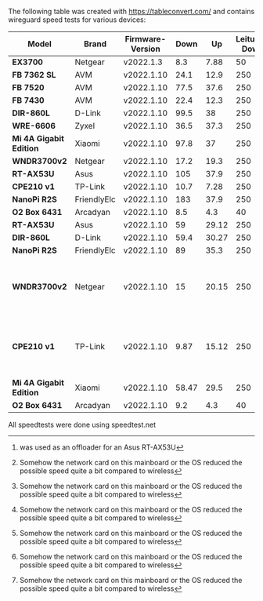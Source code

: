 The following table was created with https://tableconvert.com/
and contains wireguard speed tests for various devices:

| **Model**                 | Brand       | Firmware-Version | Down  | Up    | Leitung-Down | Leitung-Up | Wired/ Wireless | Misc                                 |
|---------------------------|-------------|------------------|-------|-------|--------------|------------|-----------------|--------------------------------------|
| **EX3700**                | Netgear     | v2022.1.3        | 8.3   | 7.88  | 50           | 10         |                 |                                      |
| **FB 7362 SL**            | AVM         | v2022.1.10       | 24.1  | 12.9  | 250          | 40         | Wireless        |                                      |
| **FB 7520**               | AVM         | v2022.1.10       | 77.5  | 37.6  | 250          | 40         | Wireless        |                                      |
| **FB 7430**               | AVM         | v2022.1.10       | 22.4  | 12.3  | 250          | 40         | Wireless        |                                      |
| **DIR-860L**              | D-Link      | v2022.1.10       | 99.5  | 38    | 250          | 40         | Wireless        |                                      |
| **WRE-6606**              | Zyxel       | v2022.1.10       | 36.5  | 37.3  | 250          | 40         | Wireless        |                                      |
| **Mi 4A Gigabit Edition** | Xiaomi      | v2022.1.10       | 97.8  | 37    | 250          | 40         | Wireless        |                                      |
| **WNDR3700v2**            | Netgear     | v2022.1.10       | 17.2  | 19.3  | 250          | 40         | Wireless        |                                      |
| **RT-AX53U**              | Asus        | v2022.1.10       | 105   | 37.9  | 250          | 40         | Wireless        |                                      |
| **CPE210 v1**             | TP-Link     | v2022.1.10       | 10.7  | 7.28  | 250          | 40         | Wireless        |                                      |
| **NanoPi R2S**            | FriendlyElc | v2022.1.10       | 183   | 37.9  | 250          | 40         | Wireless        | [^1]                                 |
| **O2 Box 6431**           | Arcadyan    | v2022.1.10       | 8.5   | 4.3   | 40           | 10         | Wireless        |                                     |
| **RT-AX53U**              | Asus        | v2022.1.10       | 59    | 29.12 | 250          | 40         | Wired           | [^2]                                 |
| **DIR-860L**              | D-Link      | v2022.1.10       | 59.4  | 30.27 | 250          | 40         | Wired           | [^2]                                 |
| **NanoPi R2S**            | FriendlyElc | v2022.1.10       | 89    | 35.3  | 250          | 40         | Wired           | [^2]                                 |
| **WNDR3700v2**            | Netgear     | v2022.1.10       | 15    | 20.15 | 250          | 40         | Wired           | [^2] (except upload which is faster) |
| **CPE210 v1**             | TP-Link     | v2022.1.10       | 9.87  | 15.12 | 250          | 40         | Wired           | [^2] (except upload which is faster) |
| **Mi 4A Gigabit Edition** | Xiaomi      | v2022.1.10       | 58.47 | 29.5  | 250          | 40         | Wired           | [^2]                                 |
| **O2 Box 6431**           | Arcadyan    | v2022.1.10       | 9.2   | 4.3   | 40           | 10         | Wireless        |                                     |


All speedtests were done using speedtest.net  

[^1]: was used as an offloader for an Asus RT-AX53U  
[^2]: Somehow the network card on this mainboard or the OS reduced the possible speed quite a bit compared to wireless
